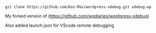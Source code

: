 ```
git clone https://github.com/Kas-Mas/wordpress-xdebug.git xdebug-wp
```

My forked version of (https://github.com/wpdiaries/wordpress-xdebug)

Also added launch.json for VScode remote debugging 

